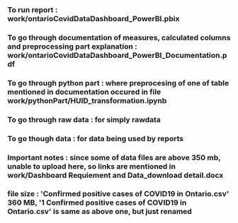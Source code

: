 
### To run report : work/ontarioCovidDataDashboard_PowerBI.pbix
### To go through documentation of measures, calculated columns and preprocessing part explanation : work/ontarioCovidDataDashboard_PowerBI_Documentation.pdf
### To go through python part : where preprocesing of one of table mentioned in documentation occured in file work/pythonPart/HUID_transformation.ipynb
### To go through raw data : for simply rawdata
### To go though data : for data being used by reports
### Important notes : since some of data files are above 350 mb, unable to upload here, so links are mentioned in work/Dashboard Requiement and Data_download detail.docx
### file size : 'Confirmed positive cases of COVID19 in Ontario.csv' 360 MB, '1 Confirmed positive cases of COVID19 in Ontario.csv' is same as above one, but just renamed
